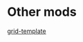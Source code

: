 # Other mods

<script>
new Vue({
  el: ".grid",
  data: {
    items: [
        {
            title: "ADXL345 mounting bracket<br/>on 40mm fan",
            image: "../images/ADXL345_40mm_Fan_Mount.png",
            description: `Allows you to easily mount an ADXL345 accelerometer to your print head.
                        <br/><br/>Mounts to the front of a 40mm fan.
                        <br/>(tested with a 20mm thick fan)
                        <br/><br/>Requires: 3.5mm longer screws`,
            download: "../cad/ADXL345_40mm_Fan_Mount.step",
        },
    ]
  }
})
</script>

[grid-template](../templates/grid-template.md ':include')
